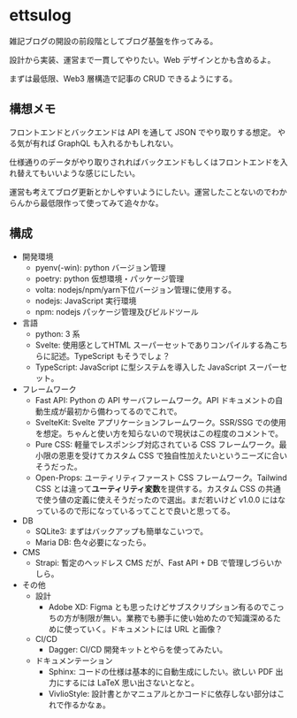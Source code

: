 # ettsulog

雑記ブログの開設の前段階としてブログ基盤を作ってみる。

設計から実装、運営まで一貫してやりたい。Web デザインとかも含めるよ。

まずは最低限、Web3 層構造で記事の CRUD できるようにする。

## 構想メモ

フロントエンドとバックエンドは API を通して JSON でやり取りする想定。
やる気が有れば GraphQL も入れるかもしれない。

仕様通りのデータがやり取りされればバックエンドもしくはフロントエンドを入れ替えてもいいような感じにしたい。

運営も考えてブログ更新とかしやすいようにしたい。運営したことないのでわからんから最低限作って使ってみて追々かな。

## 構成

- 開発環境
  - pyenv(-win): python バージョン管理
  - poetry: python 仮想環境・パッケージ管理
  - volta: nodejs/npm/yarn下位バージョン管理に使用する。
  - nodejs: JavaScript 実行環境
  - npm: nodejs パッケージ管理及びビルドツール
- 言語
  - python: 3 系
  - Svelte: 使用感としてHTML スーパーセットでありコンパイルする為こちらに記述。TypeScript もそうでしょ？
  - TypeScript: JavaScript に型システムを導入した JavaScript スーパーセット。
- フレームワーク
  - Fast API: Python の API サーバフレームワーク。API ドキュメントの自動生成が最初から備わってるのでこれで。
  - SvelteKit: Svelte アプリケーションフレームワーク。SSR/SSG での使用を想定。ちゃんと使い方を知らないので現状はこの程度のコメントで。
  - Pure CSS: 軽量でレスポンシブ対応されている CSS フレームワーク。最小限の恩恵を受けてカスタム CSS で独自性加えたいというニーズに合いそうだった。
  - Open-Props: ユーティリティファースト CSS フレームワーク。Tailwind CSS とは違って**ユーティリティ変数**を提供する。カスタム CSS の共通で使う値の定義に使えそうだったので選出。まだ若いけど v1.0.0 にはなっているので形になっているってことで良いと思ってる。
- DB
  - SQLite3: まずはバックアップも簡単なこいつで。
  - Maria DB: 色々必要になったら。 
- CMS
  - Strapi: 暫定のヘッドレス CMS だが、Fast API + DB で管理しづらいかしら。
- その他
  - 設計
    - Adobe XD: Figma とも思ったけどサブスクリプション有るのでこっちの方が制限が無い。業務でも勝手に使い始めたので知識深めるために使っていく。ドキュメントには URL と画像？
  - CI/CD
    - Dagger: CI/CD 開発キットとやらを使ってみたい。
  - ドキュメンテーション
    - Sphinx: コードの仕様は基本的に自動生成にしたい。欲しい PDF 出力にするには LaTeX 思い出さないとなと。
    - VivlioStyle: 設計書とかマニュアルとかコードに依存しない部分はこれで作るかなぁ。
